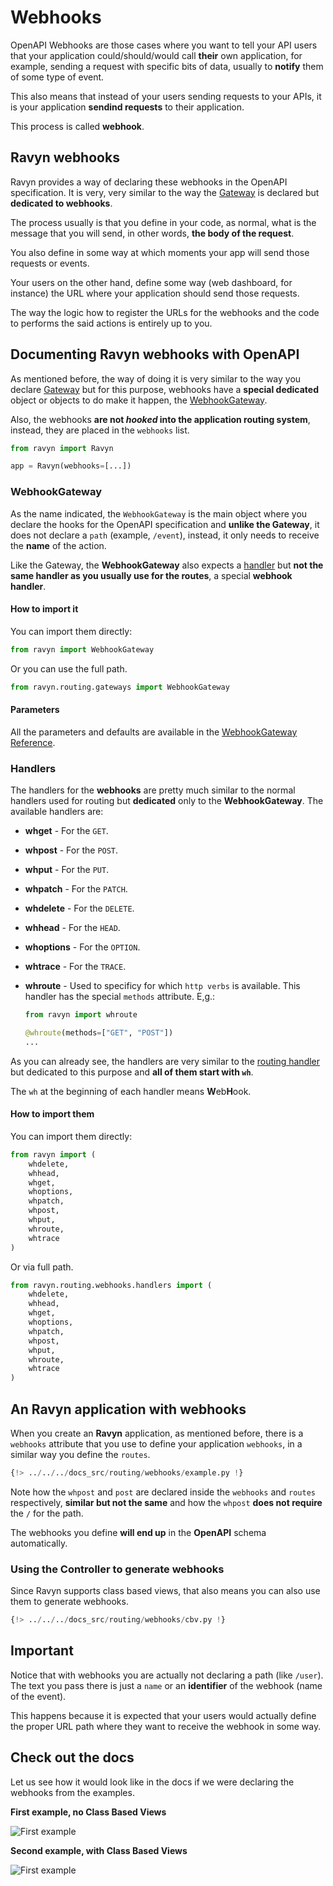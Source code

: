 # Webhooks

OpenAPI Webhooks are those cases where you want to tell your API users that your application
could/should/would call **their** own application, for example, sending a request with specific
bits of data, usually to **notify** them of some type of event.

This also means that instead of your users sending requests to your APIs, it is your application
**sendind requests** to their application.

This process is called **webhook**.

## Ravyn webhooks

Ravyn provides a way of declaring these webhooks in the OpenAPI specification. It is very, very
similar to the way the [Gateway](routes.md#gateway) is declared but **dedicated to webhooks**.

The process usually is that you define in your code, as normal, what is the message that you will
send, in other words, **the body of the request**.

You also define in some way at which moments your app will send those requests or events.

Your users on the other hand, define some way (web dashboard, for instance) the URL where your
application should send those requests.

The way the logic how to register the URLs for the webhooks and the code to performs the said
actions is entirely up to you.

## Documenting Ravyn webhooks with OpenAPI

As mentioned before, the way of doing it is very similar to the way you declare
[Gateway](routes.md#gateway) but for this purpose, webhooks have a **special dedicated** object or
objects to do make it happen, the [WebhookGateway](#webhookgateway).

Also, the webhooks **are not *hooked* into the application routing system**, instead, they are
placed in the `webhooks` list.

```python hl_lines="3"
from ravyn import Ravyn

app = Ravyn(webhooks=[...])
```

### WebhookGateway

As the name indicated, the `WebhookGateway` is the main object where you declare the hooks for
the OpenAPI specification and **unlike the Gateway**, it does not declare a `path` (example, `/event`),
instead, it only needs to receive the **name** of the action.

Like the Gateway, the **WebhookGateway** also expects a [handler](#handlers) but
**not the same handler as you usually use for the routes**, a special **webhook handler**.

#### How to import it

You can import them directly:

```python
from ravyn import WebhookGateway
```

Or you can use the full path.

```python
from ravyn.routing.gateways import WebhookGateway
```

#### Parameters

All the parameters and defaults are available in the [WebhookGateway Reference](../references/routing/websocketgateway.md).

### Handlers

The handlers for the **webhooks** are pretty much similar to the normal handlers used for routing
but **dedicated** only to the **WebhookGateway**. The available handlers are:

* **whget** - For the `GET`.
* **whpost** - For the `POST`.
* **whput** - For the `PUT`.
* **whpatch** - For the `PATCH`.
* **whdelete** - For the `DELETE`.
* **whhead** - For the `HEAD`.
* **whoptions** - For the `OPTION`.
* **whtrace** - For the `TRACE`.
* **whroute** - Used to specificy for which `http verbs` is available. This handler has the special
`methods` attribute. E,g.:

    ```python
    from ravyn import whroute

    @whroute(methods=["GET", "POST"])
    ...
    ```

As you can already see, the handlers are very similar to the [routing handler](./handlers.md) but
dedicated to this purpose and **all of them start with `wh`**.

The `wh` at the beginning of each handler means **W**eb**H**ook.

#### How to import them

You can import them directly:

```python
from ravyn import (
    whdelete,
    whhead,
    whget,
    whoptions,
    whpatch,
    whpost,
    whput,
    whroute,
    whtrace
)
```

Or via full path.

```python
from ravyn.routing.webhooks.handlers import (
    whdelete,
    whhead,
    whget,
    whoptions,
    whpatch,
    whpost,
    whput,
    whroute,
    whtrace
)
```

## An Ravyn application with webhooks

When you create an **Ravyn** application, as mentioned before, there is a `webhooks` attribute
that you use to define your application `webhooks`, in a similar way you define the `routes`.

```python hl_lines="6 21 16 28"
{!> ../../../docs_src/routing/webhooks/example.py !}
```

Note how the `whpost` and `post` are declared inside the `webhooks` and `routes` respectively,
**similar but not the same** and how the `whpost` **does not require** the `/` for the path.

The webhooks you define **will end up** in the **OpenAPI** schema automatically.

### Using the Controller to generate webhooks

Since Ravyn supports class based views, that also means you can also use them to generate
webhooks.

```python
{!> ../../../docs_src/routing/webhooks/cbv.py !}
```

## Important

Notice that with webhooks you are actually not declaring a path (like `/user`). The text you pass
there is just a `name` or an **identifier** of the webhook (name of the event).

This happens because it is expected that your users would actually define the proper URL path where
they want to receive the webhook in some way.

## Check out the docs

Let us see how it would look like in the docs if we were declaring the webhooks from the examples.

**First example, no Class Based Views**

<img src="https://res.cloudinary.com/dymmond/image/upload/v1690305100/esmerald/webhooks/first-example_szu28y.png" title="First example" />

**Second example, with Class Based Views**

<img src="https://res.cloudinary.com/dymmond/image/upload/v1690305101/esmerald/webhooks/second-example_hdqsif.png" title="First example" />
